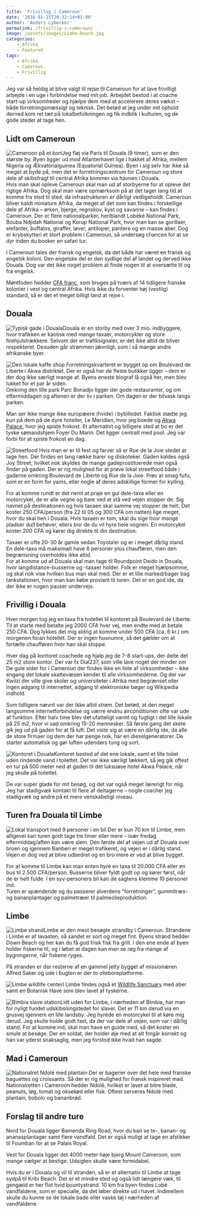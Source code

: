 ```yaml
---
title: 'Frivillig i Cameroun'
date: '2016-01-15T20:32:14+01:00'
author: 'Anders Lybecker'
permalink: /frivillig-i-cameroun/
image: /assets/images/Limbe-beach.jpg
categories:
    - Afrika
    - Featured
tags:
    - Afrika
    - Cameroun
    - Frivillig
---
```


Jeg var så heldig at blive valgt til rejse til Cameroun for at lave frivilligt arbejde i en uge i forbindelse med mit job. Arbejdet bestod i at coache start-up virksomheder og hjælpe dem med at accelerere deres vækst – både forretningsmæssigt og teknisk. Det betød at jeg under mit ophold derned kom ret tæt på lokalbefolkningen og fik indblik i kulturen, og de gode steder at tage hen.

## Lidt om Cameroun

![Cameroon på et kort](/assets/images/Cameroon.gif)Jeg fløj via Paris til Douala (9 timer), som er den største by. Byen ligger ud mod Atlanterhavet lige i hakket af Afrika, mellem Nigeria og Ækvatorialguinea (Equatorial Guinea). Byen i sig selv har ikke så meget at byde på, men det er forretningscentrum for Cameroun og store dele af skibsfragt til central Afrika kommer via havnen i Douala.  
Hvis man skal opleve Cameroun skal man ud af storbyerne for at opleve det rigtige Afrika. Dog skal man være opmærksom på at det tager lang tid at komme fra sted til sted, da infrastrukturen er dårligt vedligeholdt. Cameroun bliver kaldt miniature Afrika, da meget af det som kan findes i forskellige dele af Afrika – ørken, bjerge, regnskov, kyst og savanne – kan findes i Cameroun. Der er flere nationalparker, heriblandt Lobéké National Park, Bouba Ndjidah National og Korup National Park, hvor man kan se gorillaer, elefanter, buffalos, giraffer, løver, antiloper, pantere og en masse aber. Dog er krybskytteri et stort problem i Cameroun, så undersøg chancen for at se dyr inden du booker en safari tur.

I Cameroun tales der fransk og engelsk, da det både har været en fransk og engelsk koloni. Den engelske del er den sydlige del af landet og derved ikke Douala. Dog var det ikke noget problem at finde nogen til at oversætte til og fra engelsk.

Møntfoden hedder [CFA franc](https://en.wikipedia.org/wiki/CFA_franc), som bruges på tværs af 14 tidligere franske kolonier i vest og central Afrika. Hvis ikke du forventer høj (vestlig) standard, så er det et meget billigt land at rejse i.

## Douala

![Typisk gade i Douala](/assets/images/Douala-street.jpg)Douala er en storby med over 3 mio. indbyggere, hvor trafikken er kaotisk med mange taxaer, motorcykler og store firehjulstrækkere. Selvom der er trafiksignaler, er det ikke altid de bliver respekteret. Desuden går strømmen jævnligt, som i så mange andre afrikanske byer.

![Den lokale kaffe shop](/assets/images/WP_20160113_010.jpg)
Forretningskvarteret er bygget op om Boulevard de Liberte i Akwa distriktet. Der er også her
de fleste butikker ligger – dem er der dog ikke særligt mange af. Byens eneste biograf lå også her, men blev lukket for et par år siden.  
Omkring den lille park Parc Bonadjo ligger der gode restauranter, og om eftermiddagen og aftenen er der liv i parken. Om dagen er der bilvask langs parken.

Man ser ikke mange ikke europæere (hvide) i bybilledet. Faktisk stødte jeg kun på dem på de dyre hoteller, Le Meridien, hvor jeg boede og [Akwa Palace](http://www.hotel-akwa-palace.com/), hvor jeg spiste frokost. Et alternativt og billigere sted at bo er det tyske sømandshjem Foyer Du Marin. Det ligger centralt med pool. Jeg var forbi for at spiste frokost en dag.

![Streetfood](/assets/images/Douala-streetfood.jpg)
Hvis man er er til fest og farver så er Rue de la Joie stedet at tage hen. Der findes en lang række barer og diskoteker. Gaden kaldes også Joy Street, hvilket nok skyldes de mange gadeprostituerede man også finder på gaden. Der er rig mulighed for at prøve lokal streetfood både i gaderne omkring Boulevard de Liberte og Rue de la Joie. Prøv at smag fufu, som er en form for yams, eller nogle af deres adskillige former for kylling.

For at komme rundt er det nemt at praje en gul dele-taxa eller en motorcykel, de er alle vegne og bare ved at stå ved vejen stopper de. Sig navnet på destinationen og hvis taxaen skal samme vej stopper de helt. Det koster 250 CFA/person (fra 22 til 05 og 300 CFA om natten) lige meget, hvor du skal hen i Douala. Hvis taxaen er tom, skal du sige hvor mange pladser du/I behøver, ellers tror de du vil hyre hele vognen. En motorcykel koster 200 CFA og kører dig direkte til din destination.

Taxaer er ofte 20-30 år gamle sedan Toyota’er og er i meget dårlig stand. En dele-taxa må maksimalt have 6 personer plus chaufføren, men den begrænsning overholdes ikke altid.  
For at komme ud af Douala skal man tage til Roundpoint Deido in Douala, hvor langdistance-busserne og -taxaer holder. Folk er meget hjælpsomme, og skal nok vise hvilken bus man skal med. Der er et lille marked/bager bag tankstationen, hvor man kan købe proviant til turen. Det er en god ide, da der ikke er nogen pauser undervejs.

## Frivillig i Douala

Hver morgen tog jeg en taxa fra hotellet til kontoret på Boulevard de Liberte. Til at starte med betalte jeg 2000 CFA hver vej, men endte med at betale 250 CFA. Dog lykkes det mig aldrig at komme under 500 CFA (ca. 6 kr.) om morgenen foran hotellet. Der er ingen husnumre, så det gælder om at fortælle chaufføren hvor han skal stoppe.

Hver dag på kontoret coachede og hjalp jeg de 7-8 start-ups, der delte det 25 m2 store kontor. Der var fx Dial237, som ville lave noget der minder om De gule sider for i Cameroun der findes ikke en liste af virksomheder – ikke engang det lokale skattevæsen kender til alle virksomhederne. Og der var Kwiizi der ville give skoler og universiteter i Afrika med begrænset eller ingen adgang til internettet, adgang til elektroniske bøger og Wikipedia indhold.

Som tidligere nævnt var der ikke altid strøm. Det betød, at den meget langsomme internetforbindelse og værre endnu airconditionen ofte var ude af funktion. Efter halv time blev det ufatteligt varmt og fugtigt i det lille lokale på 25 m2, hvor vi sad omkring 15-20 mennesker. Så første gang det skete gik jeg ud på gaden for at få luft. Det viste sig at være en dårlig ide, da alle de store firmaer og dem der har penge nok, har en dieselgeneratorer. De starter automatisk og gør luften udendørs tung og sort.

![Kontoret i Douala](/assets/images/Douala-office.jpg)Kontoret bestod af det ene lokale, samt et lille toilet uden rindende vand i toilettet. Det var ikke særligt lækkert, så jeg gik oftest en tur på 500 meter ned at gaden til det luksuøse hotel Akwa Palace, når jeg skulle på toilettet.

De var super glade for mit besøg, og det var også meget lærerigt for mig. Jeg har stadigvæk kontakt til flere af deltagerne – nogle coacher jeg stadigvæk og andre på et mere venskabeligt niveau.

## Turen fra Douala til Limbe

![Lokal transport med 9 personer i en bil](/assets/images/WP_20160117_11_49_50_Pro.jpg)
Der er kun 70 km til Limbe, men alligevel kan turen godt tage tre timer eller mere – især fredag eftermiddag/aften kan være slem. Den første del af vejen ud af Douala over broen og igennem Banberi er meget trafikeret, og vejen er i dårlig stand. Vejen er dog ved at blive udbedret og en bro mere er ved at blive bygget.

For at komme til Limbe kan man enten hyre en taxa til 20.000 CFA eller en bus til 2.500 CFA/person. Busserne bliver fyldt godt op og kører først, når de er helt fulde. I en syv-personers bil kan de sagtens klemme 10 personer ind.  
Turen er spændende og du passerer alverdens ”forretninger”, gummitræs- og bananplantager og palmetræer til palmeolieproduktion.

## Limbe

![Limbe strand](/assets/images/Limbe-beach-2.jpg)Limbe er den mest besøgte strandby i Cameroun. Strandene i Limbe er af lavasten, så sandet er sort og meget fint. Byens strand hedder Down Beach og her kan du få god frisk fisk fra grill. I den ene ende af byen holder fiskerne til, og i løbet at dagen kan man se røg fra mange af bygningerne, når fiskene ryges.

På stranden er der resterne af en gammel jetty bygget af missionæren Alfred Saker og ude i bugten er der to olieboreplatforme.

![Limbe wildlife center](/assets/images/Limbe-wildlife-center.jpg)I Limbe findes også et [Wildlife Sanctuary](http://limbewildlife.org/) med aber samt en Botanisk Have som blev lavet af tyskerne.

![Bimbia slave station](/assets/images/Bimbia-slave-trade-site.jpg)Lidt uden for Limbe, i nærheden af Bimbia, har man for nyligt fundet udskibsningstedet for slaver. Det er 11 km derud via en grusvej igennem en lille landsby. Jeg hyrede en motorcykel til at køre mig derud. Jeg skulle holde godt fast, da der var dele af vejen, som var i dårlig stand. For at komme ind, skal man have en guide med, så det koster en smule at besøge. Der en soldat, der holder øje med at alt forgår korrekt og han var yderst snaksaglig, men jeg forstod ikke hvad han sagde.

## Mad i Cameroun

![Nationalret Ndolé med plantain](/assets/images/ndole.jpg)
Der er bagerier over det hele med franske baguettes og croissants. Så der er rig mulighed for fransk inspireret mad. Nationalretten i Cameroon hedder Ndolé, hvilket er lavet at bitre blade, peanuts, løg, tomat og oksekød eller fisk. Oftest serveres Ndolé med plantain, bobolo og bananbrød.

## Forslag til andre ture

Nord for Douala ligger Bamenda Ring Road, hvor du kan se te-, banan- og ananasplantager samt flere vandfald. Det er også muligt at tage en afstikker til Foumban for at se Palais Royal.

Vest for Douala ligger det 4000 meter høje bjerg Mount Cameroon, som mange vælger at bestige. Udsigten skulle være formidabel.

Hvis du er i Douala og vil til stranden, så er et alternativ til Limbe at tage sydpå til Kribi Beach. Det er et mindre sted og også lidt længere væk, til gengæld er her flot hvid bountystrand. 10 km fra byen findes Lobé vandfaldene, som er specialle, da det løber direkte ud i havet. Indimellem skulle du kunne se de lokale bade eller vaske tøj i nærheden af vandfaldene.
